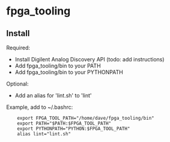 # fpga_tooling
## Install
Required:
- Install Digilent Analog Discovery API (todo: add instructions)
- Add fpga_tooling/bin to your PATH
- Add fpga_tooling/bin to your PYTHONPATH

Optional:
- Add an alias for 'lint.sh' to 'lint'

Example, add to ~/.bashrc:
```
    export FPGA_TOOL_PATH="/home/dave/fpga_tooling/bin"
    export PATH="$PATH:$FPGA_TOOL_PATH"
    export PYTHONPATH="PYTHON:$FPGA_TOOL_PATH"
    alias lint="lint.sh"
``` 
